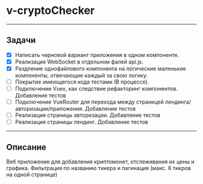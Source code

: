 # v-cryptoChecker
---

## Задачи
- [x] Написать черновой вариант приложения в одном компоненте. 
- [x] Реализация WebSocket в отдельном фалей api.js.
- [x] Раздление однофайлового компонента на логические маленькие компоненты, отвечающие каждый за свою логику.
- [ ] Покрытие имеющегося кода тестами (В процессе). 
- [ ] Подключение Vuex, как следствие рефакторинг компонентов. Добавление тестов
- [ ] Подключение VueRouter для перехода между страницей лендинга/авторизации/приложения. Добавление тестов
- [ ] Реализация страницы авторизации. Добавление тестов
- [ ] Реализация страницы лендинг. Добавление тестов
---
## Описание 
Веб приложение для добавления криптомонет, отслеживания их цены и графика. Фильтрация по названию тикера и пагинация (макс. 6 тикров на одной странице)  